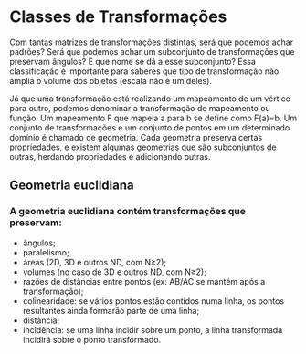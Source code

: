 # Classes de Transformações

<p>Com tantas matrizes de transformações distintas, será que podemos achar padrões? 
Será que podemos achar um subconjunto de transformações que preservam ângulos? E que nome se dá a esse subconjunto? 
Essa classificação é importante para saberes que tipo de transformação não amplia o volume dos objetos (escala não é um deles).
</p>

<p>Já que uma transformação está realizando um mapeamento de um vértice para outro, 
podemos denominar a transformação de mapeamento ou função. Um mapeamento F que mapeia a 
para b se define como F(a)=b. Um conjunto de transformações e um conjunto de pontos em um determinado 
domínio é chamado de geometria. Cada geometria preserva certas propriedades, e existem algumas geometrias que 
são subconjuntos de outras, herdando propriedades e adicionando outras.</p>

## Geometria euclidiana
### A geometria euclidiana contém transformações que preservam:

* ângulos;
* paralelismo;
* áreas (2D, 3D e outros ND, com N≥2);
* volumes (no caso de 3D e outros ND, com N≥2);
* razões de distâncias entre pontos (ex: AB/AC se mantém após a transformação);
* colinearidade: se vários pontos estão contidos numa linha, os pontos resultantes ainda formarão parte de uma linha;
* distância;
* incidência: se uma linha incidir sobre um ponto, a linha transformada incidirá sobre o ponto transformado.
